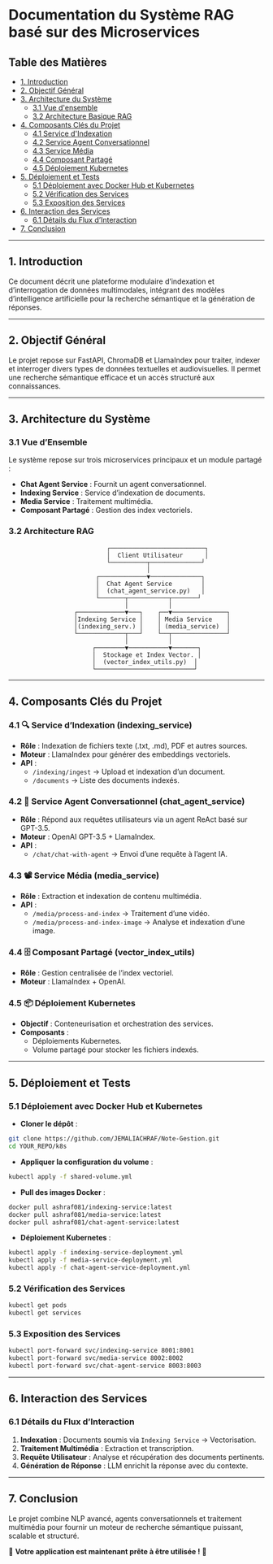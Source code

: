 # Documentation du Système RAG basé sur des Microservices

## Table des Matières
- [1. Introduction](#1-introduction)
- [2. Objectif Général](#2-objectif-général)
- [3. Architecture du Système](#3-architecture-du-système)
  - [3.1 Vue d'ensemble](#31-vue-densemble)
  - [3.2 Architecture Basique RAG](#32-architecture-basique-rag)
- [4. Composants Clés du Projet](#4-composants-clés-du-projet)
  - [4.1 Service d'Indexation](#41-service-dindexation)
  - [4.2 Service Agent Conversationnel](#42-service-agent-conversationnel)
  - [4.3 Service Média](#43-service-média)
  - [4.4 Composant Partagé](#44-composant-partagé)
  - [4.5 Déploiement Kubernetes](#45-déploiement-kubernetes)
- [5. Déploiement et Tests](#5-déploiement-et-tests)
  - [5.1 Déploiement avec Docker Hub et Kubernetes](#51-déploiement-avec-docker-hub-et-kubernetes)
  - [5.2 Vérification des Services](#52-vérification-des-services)
  - [5.3 Exposition des Services](#53-exposition-des-services)
- [6. Interaction des Services](#6-interaction-des-services)
  - [6.1 Détails du Flux d’Interaction](#61-détails-du-flux-dinteraction)
- [7. Conclusion](#7-conclusion)

---

## 1. Introduction

Ce document décrit une plateforme modulaire d’indexation et d’interrogation de données multimodales, intégrant des modèles d’intelligence artificielle pour la recherche sémantique et la génération de réponses.

---

## 2. Objectif Général

Le projet repose sur FastAPI, ChromaDB et LlamaIndex pour traiter, indexer et interroger divers types de données textuelles et audiovisuelles. Il permet une recherche sémantique efficace et un accès structuré aux connaissances.

---

## 3. Architecture du Système

### 3.1 Vue d’Ensemble

Le système repose sur trois microservices principaux et un module partagé :
- **Chat Agent Service** : Fournit un agent conversationnel.
- **Indexing Service** : Service d’indexation de documents.
- **Media Service** : Traitement multimédia.
- **Composant Partagé** : Gestion des index vectoriels.

### 3.2 Architecture RAG
```plaintext
                           ┌──────────────────────────┐
                           │  Client Utilisateur      │
                           └──────────┬──────────────┘
                                      │
                        ┌─────────────▼──────────────┐
                        │  Chat Agent Service        │
                        │  (chat_agent_service.py)   │
                        └───────┬───────────┬───────┘
                                │           │
                  ┌─────────────▼───┐    ┌──▼───────────────┐
                  │Indexing Service │    │ Media Service    │
                  │(indexing_serv.) │    │ (media_service)  │
                  └─────────────┬───┘    └──┬───────────────┘
                                │           │
                       ┌────────▼───────────▼───────┐
                       │  Stockage et Index Vector. │
                       │  (vector_index_utils.py)  │
                       └───────────────────────────┘
```

---

## 4. Composants Clés du Projet

### 4.1 🔍 Service d’Indexation (indexing_service)
- **Rôle** : Indexation de fichiers texte (.txt, .md), PDF et autres sources.
- **Moteur** : LlamaIndex pour générer des embeddings vectoriels.
- **API** :
  - `/indexing/ingest` → Upload et indexation d’un document.
  - `/documents` → Liste des documents indexés.

### 4.2 🤖 Service Agent Conversationnel (chat_agent_service)
- **Rôle** : Répond aux requêtes utilisateurs via un agent ReAct basé sur GPT-3.5.
- **Moteur** : OpenAI GPT-3.5 + LlamaIndex.
- **API** :
  - `/chat/chat-with-agent` → Envoi d’une requête à l’agent IA.

### 4.3 📽️ Service Média (media_service)
- **Rôle** : Extraction et indexation de contenu multimédia.
- **API** :
  - `/media/process-and-index` → Traitement d’une vidéo.
  - `/media/process-and-index-image` → Analyse et indexation d’une image.

### 4.4 🗄️ Composant Partagé (vector_index_utils)
- **Rôle** : Gestion centralisée de l’index vectoriel.
- **Moteur** : LlamaIndex + OpenAI.

### 4.5 📦 Déploiement Kubernetes
- **Objectif** : Conteneurisation et orchestration des services.
- **Composants** :
  - Déploiements Kubernetes.
  - Volume partagé pour stocker les fichiers indexés.

---

## 5. Déploiement et Tests

### 5.1 Déploiement avec Docker Hub et Kubernetes
- **Cloner le dépôt** :
```sh
git clone https://github.com/JEMALIACHRAF/Note-Gestion.git
cd YOUR_REPO/k8s
```
- **Appliquer la configuration du volume** :
```sh
kubectl apply -f shared-volume.yml
```
- **Pull des images Docker** :
```sh
docker pull ashraf081/indexing-service:latest
docker pull ashraf081/media-service:latest
docker pull ashraf081/chat-agent-service:latest
```
- **Déploiement Kubernetes** :
```sh
kubectl apply -f indexing-service-deployment.yml
kubectl apply -f media-service-deployment.yml
kubectl apply -f chat-agent-service-deployment.yml
```

### 5.2 Vérification des Services
```sh
kubectl get pods
kubectl get services
```

### 5.3 Exposition des Services
```sh
kubectl port-forward svc/indexing-service 8001:8001
kubectl port-forward svc/media-service 8002:8002
kubectl port-forward svc/chat-agent-service 8003:8003
```

---

## 6. Interaction des Services

### 6.1 Détails du Flux d’Interaction
1. **Indexation** : Documents soumis via `Indexing Service` → Vectorisation.
2. **Traitement Multimédia** : Extraction et transcription.
3. **Requête Utilisateur** : Analyse et récupération des documents pertinents.
4. **Génération de Réponse** : LLM enrichit la réponse avec du contexte.

---

## 7. Conclusion

Le projet combine NLP avancé, agents conversationnels et traitement multimédia pour fournir un moteur de recherche sémantique puissant, scalable et structuré.

🚀 **Votre application est maintenant prête à être utilisée !** 🎉
